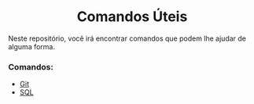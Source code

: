 <h1 align="center">Comandos Úteis</h1>

<p>
    Neste repositório, você irá encontrar comandos que podem lhe ajudar de 
    alguma forma. 
</p>

<h3>Comandos:</h3>

- [Git](https://github.com/LuisFernandoPBPereira/ComandosUteis/blob/main/Git.md)
- [SQL](https://github.com/LuisFernandoPBPereira/ComandosUteis/blob/main/Sql.md)